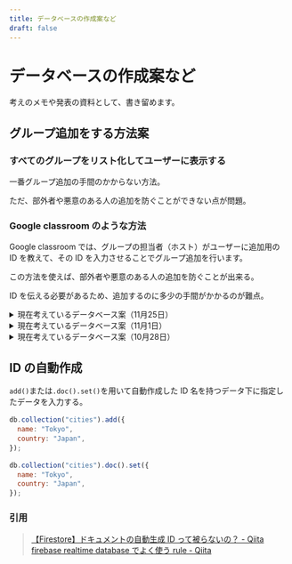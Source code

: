 ```yaml
---
title: データベースの作成案など
draft: false
---
```


# データベースの作成案など

考えのメモや発表の資料として、書き留めます。

## グループ追加をする方法案

### すべてのグループをリスト化してユーザーに表示する

一番グループ追加の手間のかからない方法。

ただ、部外者や悪意のある人の追加を防ぐことができない点が問題。

### Google classroom のような方法

Google classroom では、グループの担当者（ホスト）がユーザーに追加用の ID を教えて、その ID を入力させることでグループ追加を行います。

この方法を使えば、部外者や悪意のある人の追加を防ぐことが出来る。

ID を伝える必要があるため、追加するのに多少の手間がかかるのが難点。

<details>
  <summary>現在考えているデータベース案（11月25日）</summary>

```json
{
  "users": {
    "<User ID>": {
      "name": "戸田",
//    "email": "sample@example.com",
      "group": "<group ID>",
      "groupToken": "<group Token>"
    },
    "..."
  },

  "groups": {
    "<Group ID>": {
      "name": "情報物理研究室",
      "admins": {
        "<User ID>": true,
        "<User ID>": false,
      },
      "members": {
        "<User ID>": true,
        "<User ID>": true
      },
      "token": "<random ID>"
    },
    "..."
  },

  "logs": {
    "<Application Name>": {
      "<User ID>": {
        "<Log ID>": {
          "startTime": 1234567890,
          "endTime": 2345678901,
          "operations": {
            "<Time Stamp Number>" : 0,
            "<Time Stamp Number>" : 4,
            "<Time Stamp Number>" : 3
          }
        }
      }
    },
    "<Application Name>": {
      "..."
    }
  }
}
```

ID 等の可変する文字列は`< >`で表現している。

ログは、各アプリケーションごとに分割している。<br>
ログは、各ユーザーごとに分別し、乱数で生成された文字列の ID として保存する。

### ユーザーとグループのクラス図

- ユーザーは 1 つのグループに所属する
- グループは 1 人以上のユーザーが所属する

![ユーザーのuml](../img/2021-10-28_1.png)

### ルール

上記のデータベースのルールを考えてみる。

後々考えてみましたが、トークンを通してグループに参加する場合、ユーザー自身がデータベースに変更を加える状況になります。

グループのルールは基本的にグループ内のユーザーや管理者のみに権限を与えているため、参加するためには一部の制限を解除する必要があります。

そのため、悪意を持ったユーザーのデータ改変が出来ないようなルールにする必要があります。

取り敢えずルールを作成してみました。

- ユーザーの情報（名前、所属グループ等）
  - 読み込み：**ユーザー自身**と**所属グループの管理者**のみ可能
  - 書き込み：**ユーザー自身**のみ可能
- グループの情報
  - 管理者ユーザー
    - 読み込み：**そのグループに所属しているユーザー**のみ可能
    - 書き込み：**グループの管理者**かつ**当該の管理者自身**のみ可能
  - メンバー
    - 読み込み：**そのグループに所属しているユーザー**のみ可能
    - 書き込み：**グループの管理者**または**当該のユーザー自身**または**トークンを持ち、レコードが存在しない場合**のみ可能
  - トークン
    - 読み込み：**グループの管理者**のみ可能
    - 書き込み：**グループの管理者**のみ可能
- ログの情報 > 各アプリ
  - ユーザー
    - 読み込み：**当該のユーザー自身**または**ユーザーの所属するグループの管理者**のみ可能
    - 書き込み：**当該のユーザー自身**のみ可能

```json
{
  "rules": {
    "users": {
      "$uid": {
        ".read": "auth != null && auth.uid === $uid",
        ".write": "$uid === auth.uid"
      }
    }
  }
}
```

</details>

<details>
  <summary>現在考えているデータベース案（11月1日）</summary>

```json
{
  "groups": {
    "team-xxxx": {
      "name": "Sample Team",
      "members": {
        "user-xxxx": {
          "questions": {
            "question-1": true
          },
          "history": ["question-1"]
        },
        "user-yyyy": {
          "questions": {
            "question-1": true,
            "question-3": true
          },
          "history": ["question-3", "question-1"]
        }
      }
    }
  },
  "users": {
    "user-yyyyy": {
      "name": "Toda",
      "email": "example@example.com",
      "groups": {
        "team-xxxx": true
      }
    },
    "user-yyyyy": {}
  },
  "questions": {}
}
```

`users`内に問題の実施について記述すると、グループの管理者（リーダー）から、見ることができない。<br>
そのため、`groups`内に問題を実施したかを記録する。また、履歴も`groups`内に記録しようと考えている。

`questions`については現在のところ不要

</details>

<details>
  <summary>現在考えているデータベース案（10月28日）</summary>

グループとユーザーの両方のデータを分けて作成しています。

```json
{
  "groups": {
    "team-xxxx": {
      "name": "Sample Team",
      "members": {
        "XXXXXXXX": true,
        "YYYYYYYY": false
      }
    }
  },
  "users": {
    "XXXXXXXX": {
      "name": "Toda",
      "email": "example@example.com",
      "groups": {
        "team-xxxx": true
      }
    },
    "YYYYYYYY": {}
  }
}
```

特徴としては、データを非正規化して、ネストを深くならないようにしています。理由としては、以下の 2 つが挙げられます。

- 特定の場所にあるデータを読み込むと、その子ノードもすべて取り込んでしまうため（効率が悪くなる）
- firebase Realtime Database の特性上、ネストを深くするとルール設定が複雑になってしまうため

また、ユーザーとグループの双方向の関係であるため、ユーザーが所属しているグループをリスト化してそれらのグループの情報を読み込む方法を取っています。

以下の公式ドキュメントを参考に作成をしました。

> [データベースの構造化  |  Firebase Documentation](https://firebase.google.com/docs/database/web/structure-data?hl=ja)

</details>

## ID の自動作成

`add()`または`.doc().set()`を用いて自動作成した ID 名を持つデータ下に指定したデータを入力する。

```js
db.collection("cities").add({
  name: "Tokyo",
  country: "Japan",
});
```

```js
db.collection("cities").doc().set({
  name: "Tokyo",
  country: "Japan",
});
```

### 引用

> [【Firestore】ドキュメントの自動生成 ID って被らないの？ - Qiita](https://qiita.com/yukin01/items/dcac3366adcf0fe827a3)\
> [firebase realtime database でよく使う rule - Qiita](https://qiita.com/mironal/items/b93742e8ef72b3268beb)
